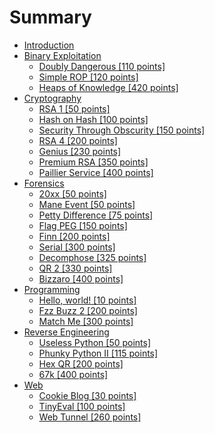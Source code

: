 # Summary

* [Introduction](README.md)
* [Binary Exploitation](/binary-exploitation.md)
  * [Doubly Dangerous \[110 points\]](/binary-exploitation/doubly-dangerous-110-points.md)
  * [Simple ROP \[120 points\]](/binary-exploitation/simple-rop-120-points.md)
  * [Heaps of Knowledge \[420 points\]](/binary-exploitation/heaps-of-knowledge-420-points.md)
* [Cryptography](cryptography.md)
  * [RSA 1 \[50 points\]](/cryptography/rsa-1-50-points.md)
  * [Hash on Hash \[100 points\]](/cryptography/hash-on-hash-100-points.md)
  * [Security Through Obscurity \[150 points\]](/cryptography/security-through-obscurity-150-points.md)
  * [RSA 4 \[200 points\]](/cryptography/rsa-4-200-points.md)
  * [Genius \[230 points\]](/cryptography/genius-230-points.md)
  * [Premium RSA \[350 points\]](/cryptography/premium-rsa-350-points.md)
  * [Paillier Service \[400 points\]](/cryptography/paillier-service-400-points.md)
* [Forensics](forensics.md)
  * [20xx \[50 points\]](/forensics/20xx-50-points.md)
  * [Mane Event \[50 points\]](/forensics/mane-event-50-points.md)
  * [Petty Difference \[75 points\]](/forensics/petty-difference-75-points.md)
  * [Flag PEG \[150 points\]](/forensics/flag-peg-150-points.md)
  * [Finn \[200 points\]](/forensics/finn-200-points.md)
  * [Serial \[300 points\]](/forensics/serial-300-points.md)
  * [Decomphose \[325 points\]](/forensics/decomphose-325-points.md)
  * [QR 2 \[330 points\]](/forensics/qr2-330-points.md)
  * [Bizzaro \[400 points\]](/forensics/bizarro-400-points.md)
* [Programming](programming.md)
  * [Hello, world! \[10 points\]](programming/hello-world-10-points.md)
  * [Fzz Buzz 2 \[200 points\]](/programming/fzz-buzz-2-200-points.md)
  * [Match Me \[300 points\]](/programming/match-me-300-points.md)
* [Reverse Engineering](reverse-engineering.md)
  * [Useless Python \[50 points\]](/reverse-engineering/useless-python-50-points.md)
  * [Phunky Python II \[115 points\]](/reverse-engineering/phunky-python-ii-115-points.md)
  * [Hex QR \[200 points\]](/reverse-engineering/hexqr-200-points.md)
  * [67k \[400 points\]](reverse-engineering/67k-400-points.md)
* [Web](web.md)
  * [Cookie Blog \[30 points\]](/web/cookie-blog-30-points.md)
  * [TinyEval \[100 points\]](/web/tiny-eval-100-points.md)
  * [Web Tunnel \[260 points\]](/web/web-tunnel-260-points.md)
